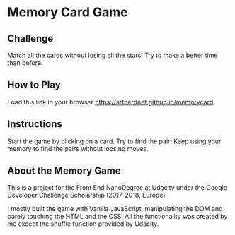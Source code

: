 # Memory Card Game

## Challenge
Match all the cards without losing all the stars! Try to make a better time than before.

## How to Play
Load this link in your browser https://artnerdnet.github.io/memorycard

## Instructions
Start the game by clicking on a card.
Try to find the pair! 
Keep using your memory to find the pairs without loosing moves.

## About the Memory Game
This is a project for the Front End NanoDegree at Udacity under the Google Developer Challenge Scholarship (2017-2018, Europe). 

I mostly built the game with Vanilla JavaScript, manipulating the DOM and barely touching the HTML and the CSS. 
All the functionality was created by me except the shuffle function provided by Udacity.
